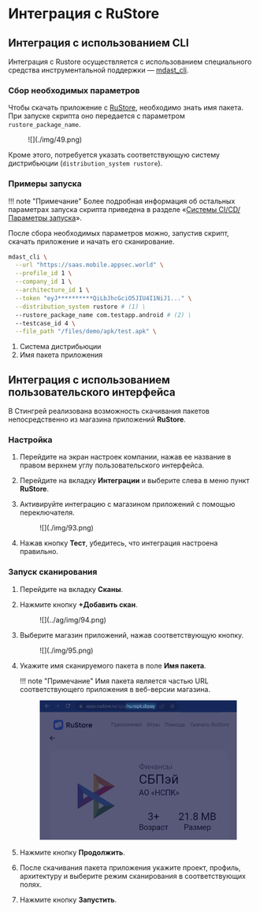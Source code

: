 # Интеграция с RuStore

## Интеграция с использованием CLI

Интеграция с Rustore осуществляется с использованием специального средства инструментальной поддержки — [mdast_cli](https://github.com/Dynamic-Mobile-Security/mdast-cli).

### Сбор необходимых параметров

Чтобы скачать приложение с [RuStore](https://www.rustore.ru/), необходимо знать имя пакета. При запуске скрипта оно передается с параметром `rustore_package_name`.

<figure markdown>![](./img/49.png)</figure>

Кроме этого, потребуется указать соответствующую систему дистрибьюции (`distribution_system rustore`).

### Примеры запуска

!!! note "Примечание"
    Более подробная информация об остальных параметрах запуска скрипта приведена в разделе «[Системы CI/CD/Параметры запуска](./sistemy_ci_cd.md#_4)».

После сбора необходимых параметров можно, запустив скрипт, скачать приложение и начать его сканирование.

``` bash hl_lines="7 8"
mdast_cli \
  --url "https://saas.mobile.appsec.world" \
  --profile_id 1 \
  --company_id 1 \
  --architecture_id 1 \
  --token "eyJ**********QiLbJhcGciO5JIU4I1NiJ1..." \
  --distribution_system rustore # (1) \
  --rustore_package_name com.testapp.android # (2) \
  --testcase_id 4 \
  --file_path "/files/demo/apk/test.apk" \
```

1. Система дистрибьюции
2. Имя пакета приложения

## Интеграция с использованием пользовательского интерфейса

В Стингрей реализована возможность скачивания пакетов непосредственно из магазина приложений **RuStore**.

### Настройка

1.	Перейдите на экран настроек компании, нажав ее название в правом верхнем углу пользовательского интерфейса.
 
2.	Перейдите на вкладку **Интеграции** и выберите слева в меню пункт **RuStore**.

3.	Активируйте интеграцию с магазином приложений с помощью переключателя.

	<figure markdown>![](./img/93.png)</figure>
 
4.	Нажав кнопку **Тест**, убедитесь, что интеграция настроена правильно.

### Запуск сканирования

1.	Перейдите на вкладку **Сканы**.
2.	Нажмите кнопку **+Добавить скан**.

	<figure markdown>![](../ag/img/94.png)</figure>

3.	Выберите магазин приложений, нажав соответствующую кнопку.

	<figure markdown>![](./img/95.png)</figure>

4.	Укажите имя сканируемого пакета в поле **Имя пакета**.

	!!! note "Примечание"
		Имя пакета является частью URL соответствующего приложения в веб-версии магазина.
		<figure markdown>![](./img/96.png)</figure>
 
5.	Нажмите кнопку **Продолжить**.
 
6.	После скачивания пакета приложения укажите проект, профиль, архитектуру и выберите режим сканирования в соответствующих полях.

7.	Нажмите кнопку **Запустить**. 
